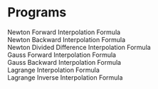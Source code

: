 # Programs
Newton Forward Interpolation Formula\
Newton Backward Interpolation Formula\
Newton Divided Difference Interpolation Formula\
Gauss Forward Interpolation Formula\
Gauss Backward Interpolation Formula\
Lagrange Interpolation Formula\
Lagrange Inverse Interpolation Formula
